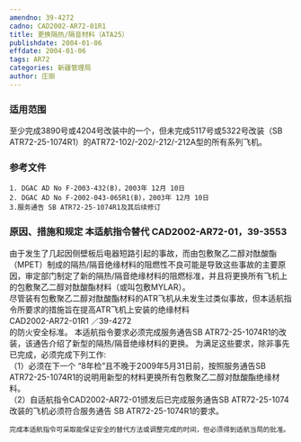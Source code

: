 ```yaml
---
amendno: 39-4272  
cadno: CAD2002-AR72-01R1  
title: 更换隔热/隔音材料（ATA25）  
publishdate: 2004-01-06  
effdate: 2004-01-06  
tags: AR72  
categories: 新疆管理局  
author: 庄丽  
---
```

  
### 适用范围  
至少完成3890号或4204号改装中的一个，但未完成5117号或5322号改装（SB ATR72-25-1074R1）的ATR72-102/-202/-212/-212A型的所有系列飞机。  
  
<!--more-->  
### 参考文件  
    1. DGAC AD No F-2003-432(B)，2003年 12月 10日  
    2. DGAC AD No F-2002-043-065R1(B)，2003年 12月 10日  
    3.服务通告 SB ATR72-25-1074R1及其后续修订  
  
### 原因、措施和规定 本适航指令替代 CAD2002-AR72-01，39-3553  
由于发生了几起因侧壁板后电器短路引起的事故，而由包敷聚乙二醇对酞酸酯（MPET）制成的隔热/隔音绝缘材料的阻燃性不良可能是导致这些事故的主要原因，审定部门制定了新的隔热/隔音绝缘材料的阻燃标准，并且将更换所有飞机上的包敷聚乙二醇对酞酸酯材料（或叫包敷MYLAR）。  
    尽管装有包敷聚乙二醇对酞酸酯材料的ATR飞机从未发生过类似事故，但本适航指令所要求的措施旨在提高ATR飞机上安装的绝缘材料  
 CAD2002-AR72-01R1 ／39-4272  
的防火安全标准。     本适航指令要求必须完成服务通告SB ATR72-25-1074R1的改装，该通告介绍了新型的隔热/隔音绝缘材料的更换。     为满足这些要求，除非事先已完成，必须完成下列工作:  
   （1）必须在下一个 “8年检”且不晚于2009年5月31日前，按照服务通告SB ATR72-25-1074R1的说明用新型的材料更换所有包敷聚乙二醇对酞酸酯绝缘材料。  
   （2）自适航指令CAD2002-AR72-01颁发后已完成服务通告SB ATR72-25-1074改装的飞机必须符合服务通告 SB ATR72-25-1074R1的要求。  
  
    完成本适航指令可采取能保证安全的替代方法或调整完成的时间，但必须得到适航当局的批准。  
